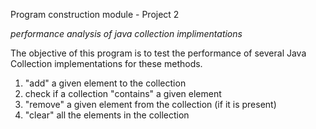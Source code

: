 Program construction module - Project 2

*performance analysis of java collection implimentations*

The objective of this program is to test the performance of several Java Collection 
implementations for these methods. 
1. "add" a given element to the collection 
2. check if a collection "contains" a given element 
3. "remove" a given element from the collection (if it is present) 
4. "clear" all the elements in the collection 
